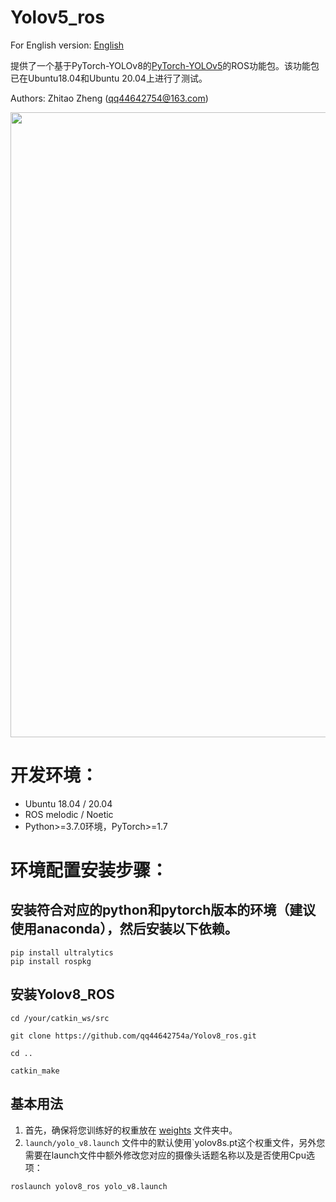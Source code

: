 # Yolov5_ros

For English version: [English](./README.md) 

提供了一个基于PyTorch-YOLOv8的[PyTorch-YOLOv5](https://github.com/ultralytics/yolov5)的ROS功能包。该功能包已在Ubuntu18.04和Ubuntu 20.04上进行了测试。

Authors: Zhitao Zheng (qq44642754@163.com)

<p>
   <img width = "1000" src="https://github.com/qq44642754a/Yolov8_ros/blob/master/yolov8_ros/media/image.png"></a>
</p>

# 开发环境：
- Ubuntu 18.04 / 20.04
- ROS melodic / Noetic
- Python>=3.7.0环境，PyTorch>=1.7

# 环境配置安装步骤：

## 安装符合对应的python和pytorch版本的环境（建议使用anaconda），然后安装以下依赖。

```
pip install ultralytics
pip install rospkg
```


## 安装Yolov8_ROS

```
cd /your/catkin_ws/src

git clone https://github.com/qq44642754a/Yolov8_ros.git

cd ..

catkin_make

```

## 基本用法

1. 首先，确保将您训练好的权重放在 [weights](https://github.com/qq44642754a/Yolov8_ros/tree/master/yolov8_ros/weights) 文件夹中。
2. `launch/yolo_v8.launch` 文件中的默认使用`yolov8s.pt这个权重文件，另外您需要在launch文件中额外修改您对应的摄像头话题名称以及是否使用Cpu选项：
```
roslaunch yolov8_ros yolo_v8.launch
```
